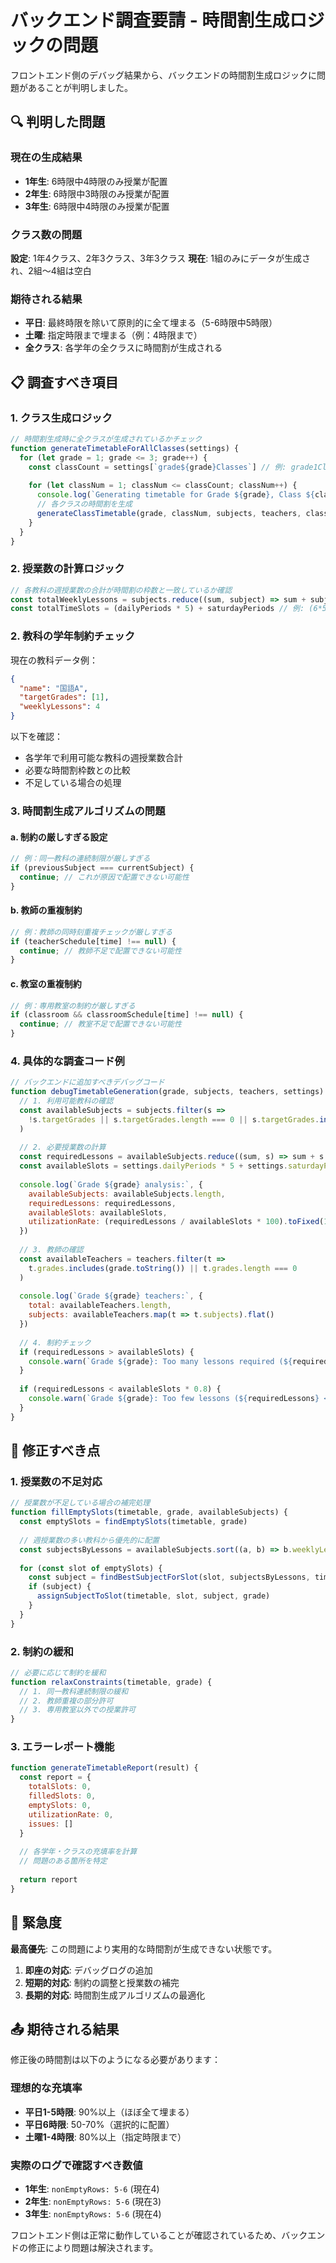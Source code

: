 # バックエンド調査要請 - 時間割生成ロジックの問題

フロントエンド側のデバッグ結果から、バックエンドの時間割生成ロジックに問題があることが判明しました。

## 🔍 判明した問題

### 現在の生成結果
- **1年生**: 6時限中4時限のみ授業が配置
- **2年生**: 6時限中3時限のみ授業が配置  
- **3年生**: 6時限中4時限のみ授業が配置

### クラス数の問題
**設定**: 1年4クラス、2年3クラス、3年3クラス
**現在**: 1組のみにデータが生成され、2組～4組は空白

### 期待される結果
- **平日**: 最終時限を除いて原則的に全て埋まる（5-6時限中5時限）
- **土曜**: 指定時限まで埋まる（例：4時限まで）
- **全クラス**: 各学年の全クラスに時間割が生成される

## 📋 調査すべき項目

### 1. クラス生成ロジック
```javascript
// 時間割生成時に全クラスが生成されているかチェック
function generateTimetableForAllClasses(settings) {
  for (let grade = 1; grade <= 3; grade++) {
    const classCount = settings[`grade${grade}Classes`] // 例: grade1Classes = 4
    
    for (let classNum = 1; classNum <= classCount; classNum++) {
      console.log(`Generating timetable for Grade ${grade}, Class ${classNum}`)
      // 各クラスの時間割を生成
      generateClassTimetable(grade, classNum, subjects, teachers, classrooms)
    }
  }
}
```

### 2. 授業数の計算ロジック
```javascript
// 各教科の週授業数の合計が時間割の枠数と一致しているか確認
const totalWeeklyLessons = subjects.reduce((sum, subject) => sum + subject.weeklyLessons, 0)
const totalTimeSlots = (dailyPeriods * 5) + saturdayPeriods // 例: (6*5) + 4 = 34
```

### 2. 教科の学年制約チェック
現在の教科データ例：
```json
{
  "name": "国語A",
  "targetGrades": [1],
  "weeklyLessons": 4
}
```

以下を確認：
- 各学年で利用可能な教科の週授業数合計
- 必要な時間割枠数との比較
- 不足している場合の処理

### 3. 時間割生成アルゴリズムの問題

#### a. 制約の厳しすぎる設定
```javascript
// 例：同一教科の連続制限が厳しすぎる
if (previousSubject === currentSubject) {
  continue; // これが原因で配置できない可能性
}
```

#### b. 教師の重複制約
```javascript
// 例：教師の同時刻重複チェックが厳しすぎる
if (teacherSchedule[time] !== null) {
  continue; // 教師不足で配置できない可能性
}
```

#### c. 教室の重複制約
```javascript
// 例：専用教室の制約が厳しすぎる
if (classroom && classroomSchedule[time] !== null) {
  continue; // 教室不足で配置できない可能性
}
```

### 4. 具体的な調査コード例

```javascript
// バックエンドに追加すべきデバッグコード
function debugTimetableGeneration(grade, subjects, teachers, settings) {
  // 1. 利用可能教科の確認
  const availableSubjects = subjects.filter(s => 
    !s.targetGrades || s.targetGrades.length === 0 || s.targetGrades.includes(grade)
  )
  
  // 2. 必要授業数の計算
  const requiredLessons = availableSubjects.reduce((sum, s) => sum + s.weeklyLessons, 0)
  const availableSlots = settings.dailyPeriods * 5 + settings.saturdayPeriods
  
  console.log(`Grade ${grade} analysis:`, {
    availableSubjects: availableSubjects.length,
    requiredLessons: requiredLessons,
    availableSlots: availableSlots,
    utilizationRate: (requiredLessons / availableSlots * 100).toFixed(1) + '%'
  })
  
  // 3. 教師の確認
  const availableTeachers = teachers.filter(t => 
    t.grades.includes(grade.toString()) || t.grades.length === 0
  )
  
  console.log(`Grade ${grade} teachers:`, {
    total: availableTeachers.length,
    subjects: availableTeachers.map(t => t.subjects).flat()
  })
  
  // 4. 制約チェック
  if (requiredLessons > availableSlots) {
    console.warn(`Grade ${grade}: Too many lessons required (${requiredLessons} > ${availableSlots})`)
  }
  
  if (requiredLessons < availableSlots * 0.8) {
    console.warn(`Grade ${grade}: Too few lessons (${requiredLessons} < ${availableSlots * 0.8})`)
  }
}
```

## 🎯 修正すべき点

### 1. 授業数の不足対応
```javascript
// 授業数が不足している場合の補完処理
function fillEmptySlots(timetable, grade, availableSubjects) {
  const emptySlots = findEmptySlots(timetable, grade)
  
  // 週授業数の多い教科から優先的に配置
  const subjectsByLessons = availableSubjects.sort((a, b) => b.weeklyLessons - a.weeklyLessons)
  
  for (const slot of emptySlots) {
    const subject = findBestSubjectForSlot(slot, subjectsByLessons, timetable)
    if (subject) {
      assignSubjectToSlot(timetable, slot, subject, grade)
    }
  }
}
```

### 2. 制約の緩和
```javascript
// 必要に応じて制約を緩和
function relaxConstraints(timetable, grade) {
  // 1. 同一教科連続制限の緩和
  // 2. 教師重複の部分許可
  // 3. 専用教室以外での授業許可
}
```

### 3. エラーレポート機能
```javascript
function generateTimetableReport(result) {
  const report = {
    totalSlots: 0,
    filledSlots: 0,
    emptySlots: 0,
    utilizationRate: 0,
    issues: []
  }
  
  // 各学年・クラスの充填率を計算
  // 問題のある箇所を特定
  
  return report
}
```

## 🚨 緊急度

**最高優先**: この問題により実用的な時間割が生成できない状態です。

1. **即座の対応**: デバッグログの追加
2. **短期的対応**: 制約の調整と授業数の補完
3. **長期的対応**: 時間割生成アルゴリズムの最適化

## 📤 期待される結果

修正後の時間割は以下のようになる必要があります：

### 理想的な充填率
- **平日1-5時限**: 90%以上（ほぼ全て埋まる）
- **平日6時限**: 50-70%（選択的に配置）
- **土曜1-4時限**: 80%以上（指定時限まで）

### 実際のログで確認すべき数値
- **1年生**: `nonEmptyRows: 5-6` (現在4)
- **2年生**: `nonEmptyRows: 5-6` (現在3)
- **3年生**: `nonEmptyRows: 5-6` (現在4)

フロントエンド側は正常に動作していることが確認されているため、バックエンドの修正により問題は解決されます。